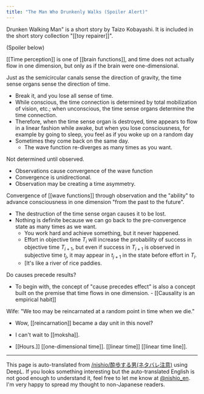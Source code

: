 ```yaml
---
title: "The Man Who Drunkenly Walks (Spoiler Alert)"
---
```


Drunken Walking Man" is a short story by Taizo Kobayashi. It is included in the short story collection "[[toy repairer]]".



(Spoiler below)

[[Time perception]] is one of [[brain functions]], and time does not actually flow in one dimension, but only as if the brain were one-dimensional.

Just as the semicircular canals sense the direction of gravity, the time sense organs sense the direction of time.
- Break it, and you lose all sense of time.
- While conscious, the time connection is determined by total mobilization of vision, etc.; when unconscious, the time sense organs determine the time connection.
- Therefore, when the time sense organ is destroyed, time appears to flow in a linear fashion while awake, but when you lose consciousness, for example by going to sleep, you feel as if you woke up on a random day
- Sometimes they come back on the same day.
    - The wave function re-diverges as many times as you want.

Not determined until observed.
- Observations cause convergence of the wave function
- Convergence is unidirectional.
- Observation may be creating a time asymmetry.

Convergence of [[wave functions]] through observation and the "ability" to advance consciousness in one dimension "from the past to the future".
- The destruction of the time sense organ causes it to be lost.
- Nothing is definite because we can go back to the pre-convergence state as many times as we want.
    - You work hard and achieve something, but it never happened.
    - Effort in objective time $T_i$ will increase the probability of success in objective time $T_{i+1}$, but even if success in $T_{i+1}$ is observed in subjective time $t_j$, it may appear in $t_{j+1}$ in the state before effort in $T_i$.
    - [It's like a river of rice paddies.

Do causes precede results?
- To begin with, the concept of "cause precedes effect" is also a concept built on the premise that time flows in one dimension.
        - [[Causality is an empirical habit]]

Wife: "We too may be reincarnated at a random point in time when we die."
- Wow, [[reincarnation]] became a day unit in this novel?
- I can't wait to [[moksha]].


- [[Hours.]]
[[one-dimensional time]].
[[linear time]]
[[linear time line]].

---
This page is auto-translated from [/nishio/酔歩する男(ネタバレ注意)](https://scrapbox.io/nishio/酔歩する男(ネタバレ注意)) using DeepL. If you looks something interesting but the auto-translated English is not good enough to understand it, feel free to let me know at [@nishio_en](https://twitter.com/nishio_en). I'm very happy to spread my thought to non-Japanese readers.
